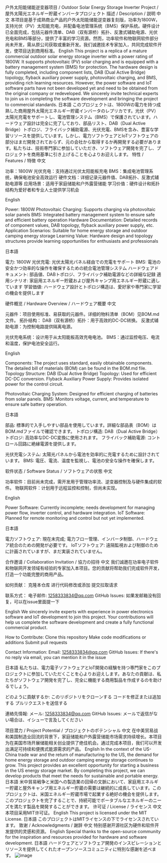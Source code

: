 户外太阳能储能逆变器项目 / Outdoor Solar Energy Storage Inverter Project / 屋外太陽光エネルギー貯蔵インバータプロジェクト
描述 / Description / 説明
中文
本项目是基于成熟商业产品的户外太阳能储能逆变器复刻版，功率为1800W，支持光伏（PV）太阳能充电，并配备电池管理系统（BMS）保护系统。硬件设计已全面完成，包括元器件清单、DAB（双有源桥）拓扑、反激式辅助电源、光伏充电和BMS等部分，提供了丰富的学习资源。然而，功率软件和物联网软件部分尚未开发，需从原公司获取或重新开发。我们诚邀技术专家加入，共同完成软件开发，使项目达到商用标准。
English
This project is a replica of a mature commercial outdoor solar energy storage inverter with a power rating of 1800W. It supports photovoltaic (PV) solar charging and is equipped with a battery management system (BMS) for protection. The hardware design is fully completed, including component lists, DAB (Dual Active Bridge) topology, flyback auxiliary power supply, photovoltaic charging, and BMS, providing rich learning resources. However, the power software and IoT software parts have not been developed yet and need to be obtained from the original company or redeveloped. We sincerely invite technical experts to join us in completing the software development and bringing the project to commercial standards.
日本語
このプロジェクトは、1800Wの電力を持つ成熟した商用屋外太陽光エネルギー貯蔵インバータのレプリカです。光伏（PV）太陽光充電をサポートし、電池管理システム（BMS）で保護されています。ハードウェア設計は完全に完了しており、部品リスト、DAB（Dual Active Bridge）トポロジ、フライバック補助電源、光伏充電、BMSを含み、豊富な学習リソースを提供しています。しかし、電力ソフトウェアとIoTソフトウェアの部分はまだ開発されておらず、元の会社から取得するか再開発する必要があります。私たちは、技術専門家に参加していただき、ソフトウェア開発を完了し、プロジェクトを商用基準に引き上げることを心よりお迎えします。
特性 / Features / 特徴
中文

功率：1800W
光伏充电：支持通过光伏太阳能板充电
BMS：集成电池管理系统，确保电池安全高效运行
硬件文档：详细记录元器件值、DAB拓扑、反激式辅助电源等
应用场景：适用于家庭储能和户外露营储能
学习价值：硬件设计和拓扑结构为爱好者和专业人士提供学习机会

English

Power: 1800W
Photovoltaic Charging: Supports charging via photovoltaic solar panels
BMS: Integrated battery management system to ensure safe and efficient battery operation
Hardware Documentation: Detailed records of component values, DAB topology, flyback auxiliary power supply, etc.
Application Scenarios: Suitable for home energy storage and outdoor camping energy storage
Learning Value: Hardware design and topology structures provide learning opportunities for enthusiasts and professionals

日本語

電力: 1800W
光伏充電: 光伏太陽光パネル経由での充電をサポート
BMS: 電池の安全かつ効率的な操作を確保するための統合電池管理システム
ハードウェアドキュメント: 部品値、DABトポロジ、フライバック補助電源などの詳細な記録
適用シナリオ: 家庭用エネルギー貯蔵および屋外キャンプ用エネルギー貯蔵に適しています
学習価値: ハードウェア設計とトポロジ構造は、愛好家や専門家に学習の機会を提供します

硬件概览 / Hardware Overview / ハードウェア概要
中文

元器件：项目使用标准、易获取的元器件。详细的物料清单（BOM）见BOM.md文件。
拓扑结构：
DAB（双有源桥）拓扑：用于高效的DC-DC转换。
反激式辅助电源：为控制电路提供隔离电源。


光伏充电系统：设计用于从太阳能板高效充电电池。
BMS：通过监控电压、电流和温度，保护电池安全运行。

English

Components: The project uses standard, easily obtainable components. The detailed bill of materials (BOM) can be found in the BOM.md file.
Topology Structure:
DAB (Dual Active Bridge) Topology: Used for efficient DC-DC conversion.
Flyback Auxiliary Power Supply: Provides isolated power for the control circuit.


Photovoltaic Charging System: Designed for efficient charging of batteries from solar panels.
BMS: Monitors voltage, current, and temperature to ensure safe battery operation.

日本語

部品: 標準的で入手しやすい部品を使用しています。詳細な部品表（BOM）はBOM.mdファイルで確認できます。
トポロジ構造:
DAB（Dual Active Bridge）トポロジ: 高効率なDC-DC変換に使用されます。
フライバック補助電源: コントロール回路に絶縁電源を提供します。


光伏充電システム: 太陽光パネルから電池を効率的に充電するために設計されています。
BMS: 電圧、電流、温度を監視し、電池の安全な操作を確保します。

软件状态 / Software Status / ソフトウェアの状態
中文

功率软件：目前尚未完成，需开发用于管理功率流、逆变器控制及与硬件集成的软件。
物联网软件：计划用于远程监控和控制，但尚未实现。

English

Power Software: Currently incomplete; needs development for managing power flow, inverter control, and hardware integration.
IoT Software: Planned for remote monitoring and control but not yet implemented.

日本語

電力ソフトウェア: 現在未完成; 電力フロー管理、インバータ制御、ハードウェア統合のための開発が必要です。
IoTソフトウェア: 遠隔監視および制御のために計画されていますが、まだ実装されていません。

合作邀请 / Collaboration Invitation / 協力の招待
中文
我们诚邀在功率电子软件和物联网开发领域有经验的专家加入本项目。您的贡献将帮助我们完成软件开发，打造一个功能完整的商用产品。

如何贡献：
克隆本仓库
进行代码修改或添加
提交拉取请求


联系方式：
电子邮件: 1258333834@qq.com
GitHub Issues: 如果发邮箱没有回复，可以在issue里面提一下



English
We sincerely invite experts with experience in power electronics software and IoT development to join this project. Your contributions will help us complete the software development and create a fully functional commercial product.

How to Contribute:
Clone this repository
Make code modifications or additions
Submit pull requests


Contact Information:
Email: 1258333834@qq.com
GitHub Issues: If there's no reply via email, you can mention it in the issue



日本語
私たちは、電力電子ソフトウェアとIoT開発の経験を持つ専門家をこのプロジェクトに参加していただくことを心よりお迎えします。あなたの貢献は、私たちがソフトウェア開発を完了し、完全に機能する商用製品を作成するのを助けるでしょう。

どのように貢献するか:
このリポジトリをクローンする
コードを修正または追加する
プルリクエストを送信する


連絡先情報:
メール: 1258333834@qq.com
GitHub Issues: メールで返信がない場合は、イシューで言及してください



项目潜力 / Project Potential / プロジェクトのポテンシャル
中文
在中美贸易战和美国制造业回流的背景下，家庭储能和户外露营储能市场需求持续增长。本项目为在美国市场开展储能相关创业提供了绝佳机会。通过完成本项目，我们可以开发出满足可持续和便携式能源需求的产品。
English
In the context of the US-China trade war and the return of manufacturing to the US, the demand for home energy storage and outdoor camping energy storage continues to grow. This project provides an excellent opportunity for starting a business in the US energy storage market. By completing this project, we can develop products that meet the needs for sustainable and portable energy.
日本語
米中貿易戦争と米国への製造業の回帰の文脈において、家庭用エネルギー貯蔵と屋外キャンプ用エネルギー貯蔵の需要は継続的に成長しています。このプロジェクトは、米国エネルギー貯蔵市場で起業する絶好の機会を提供します。このプロジェクトを完了することで、持続可能でポータブルなエネルギーのニーズを満たす製品を開発することができます。
许可证 / License / ライセンス
中文
本项目采用MIT许可证。
English
This project is licensed under the MIT License.
日本語
このプロジェクトはMITライセンスの下でライセンスされています。
致谢 / Acknowledgments / 謝辞
中文
特别感谢开源社区为硬件和软件开发提供的灵感和资源。
English
Special thanks to the open-source community for the inspiration and resources provided for hardware and software development.
日本語
ハードウェアとソフトウェア開発のインスピレーションとリソースを提供してくれたオープンソースコミュニティに特別な感謝を述べます。
![image](https://github.com/user-attachments/assets/f21f5a12-36f4-44b8-92d7-cd42d01416c0)
